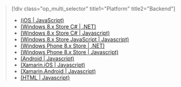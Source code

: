 > [!div class="op_multi_selector" title1="Platform" title2="Backend"]
> * [(iOS | JavaScript)](../articles/mobile-services-ios-validate-modify-data-server-scripts.md)
> * [(Windows 8.x Store C# | .NET)](../articles/mobile-services-dotnet-backend-windows-store-dotnet-validate-modify-data.md)
> * [(Windows 8.x Store C# | Javascript)](../articles/mobile-services-windows-store-dotnet-validate-modify-data-server-scripts.md)
> * [(Windows 8.x Store JavaScript | Javascript)](../articles/mobile-services-windows-store-javascript-validate-modify-data-server-scripts.md)
> * [(Windows Phone 8.x Store | .NET)](../articles/mobile-services-dotnet-backend-windows-phone-validate-modify-data.md)
> * [(Windows Phone 8.x Store | Javascript)](../articles/mobile-services-windows-phone-validate-modify-data-server-scripts.md)
> * [(Android | Javascript)](../articles/mobile-services-android-validate-modify-data-server-scripts.md)
> * [(Xamarin.iOS | Javascript)](../articles/partner-xamarin-mobile-services-ios-validate-modify-data-server-scripts.md)
> * [(Xamarin.Android | Javascript)](../articles/partner-xamarin-mobile-services-android-validate-modify-data-server-scripts.md)
> * [(HTML | Javascript)](../articles/mobile-services-html-validate-modify-data-server-scripts.md)
> 
> 

<!---HONumber=July15_HO4-->